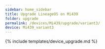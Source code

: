 ```yaml
---
sidebar: home_sidebar
title: Upgrade LineageOS on Mi439
folder: upgrade
permalink: /devices/Mi439/upgrade/variant3/
device: Mi439_variant3
---
```

{% include templates/device_upgrade.md %}
